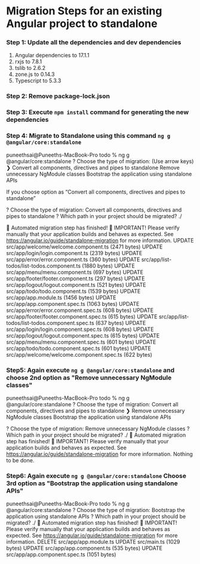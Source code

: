 # Migration Steps for an existing Angular project to standalone

### Step 1: Update all the dependencies and dev dependencies
1. Angular dependencies to 17.1.1
2. rxjs to 7.8.1
3. tslib to 2.6.2
4. zone.js to 0.14.3
5. Typescript to 5.3.3

### Step 2: Remove package-lock.json
### Step 3: Execute `npm install` command for generating the new dependencies
### Step 4: Migrate to Standalone using this command `ng g @angular/core:standalone`

puneethsai@Puneeths-MacBook-Pro todo % ng g @angular/core:standalone
? Choose the type of migration: (Use arrow keys)
❯ Convert all components, directives and pipes to standalone
Remove unnecessary NgModule classes
Bootstrap the application using standalone APIs 

If you choose option as “Convert all components, directives and pipes to standalone”

? Choose the type of migration: Convert all components, directives and pipes to standalone
? Which path in your project should be migrated? ./

🎉 Automated migration step has finished! 🎉
IMPORTANT! Please verify manually that your application builds and behaves as expected.
See https://angular.io/guide/standalone-migration for more information.
UPDATE src/app/welcome/welcome.component.ts (2471 bytes)
UPDATE src/app/login/login.component.ts (2319 bytes)
UPDATE src/app/error/error.component.ts (360 bytes)
UPDATE src/app/list-todos/list-todos.component.ts (1880 bytes)
UPDATE src/app/menu/menu.component.ts (697 bytes)
UPDATE src/app/footer/footer.component.ts (297 bytes)
UPDATE src/app/logout/logout.component.ts (521 bytes)
UPDATE src/app/todo/todo.component.ts (1539 bytes)
UPDATE src/app/app.module.ts (1456 bytes)
UPDATE src/app/app.component.spec.ts (1063 bytes)
UPDATE src/app/error/error.component.spec.ts (608 bytes)
UPDATE src/app/footer/footer.component.spec.ts (615 bytes)
UPDATE src/app/list-todos/list-todos.component.spec.ts (637 bytes)
UPDATE src/app/login/login.component.spec.ts (608 bytes)
UPDATE src/app/logout/logout.component.spec.ts (615 bytes)
UPDATE src/app/menu/menu.component.spec.ts (601 bytes)
UPDATE src/app/todo/todo.component.spec.ts (601 bytes)
UPDATE src/app/welcome/welcome.component.spec.ts (622 bytes)

### Step5: Again execute `ng g @angular/core:standalone` and choose 2nd option as "Remove unnecessary NgModule classes"
puneethsai@Puneeths-MacBook-Pro todo % ng g @angular/core:standalone
? Choose the type of migration:
Convert all components, directives and pipes to standalone
❯ Remove unnecessary NgModule classes
Bootstrap the application using standalone APIs 

? Choose the type of migration: Remove unnecessary NgModule classes
? Which path in your project should be migrated? ./
🎉 Automated migration step has finished! 🎉
IMPORTANT! Please verify manually that your application builds and behaves as expected.
See https://angular.io/guide/standalone-migration for more information.
Nothing to be done.

### Step6: Again execute `ng g @angular/core:standalone` Choose 3rd option as "Bootstrap the application using standalone APIs"

puneethsai@Puneeths-MacBook-Pro todo % ng g @angular/core:standalone
? Choose the type of migration: Bootstrap the application using standalone APIs
? Which path in your project should be migrated? ./
🎉 Automated migration step has finished! 🎉
IMPORTANT! Please verify manually that your application builds and behaves as expected.
See https://angular.io/guide/standalone-migration for more information.
DELETE src/app/app.module.ts
UPDATE src/main.ts (1029 bytes)
UPDATE src/app/app.component.ts (535 bytes)
UPDATE src/app/app.component.spec.ts (1051 bytes)

